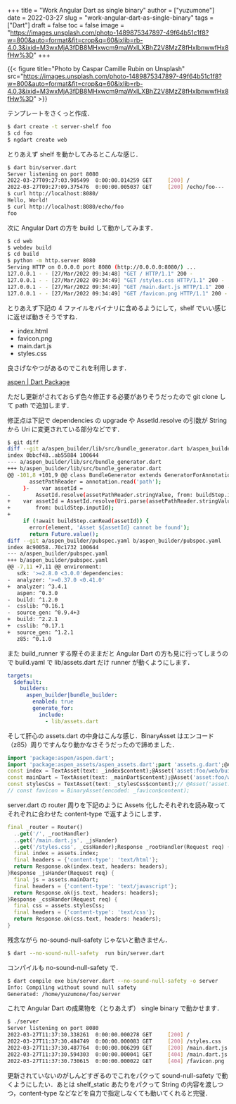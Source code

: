 +++
title = "Work Angular Dart as single binary"
author = ["yuzumone"]
date = 2022-03-27
slug = "work-angular-dart-as-single-binary"
tags = ["Dart"]
draft = false
toc = false
image = "https://images.unsplash.com/photo-1489875347897-49f64b51c1f8?w=800&auto=format&fit=crop&q=60&ixlib=rb-4.0.3&ixid=M3wxMjA3fDB8MHxwcm9maWxlLXBhZ2V8MzZ8fHxlbnwwfHx8fHw%3D"
+++

{{< figure title="Photo by Caspar Camille Rubin on Unsplash" src="https://images.unsplash.com/photo-1489875347897-49f64b51c1f8?w=800&auto=format&fit=crop&q=60&ixlib=rb-4.0.3&ixid=M3wxMjA3fDB8MHxwcm9maWxlLXBhZ2V8MzZ8fHxlbnwwfHx8fHw%3D" >}}

テンプレートをさくっと作成． <br/>

```bash
$ dart create -t server-shelf foo
$ cd foo
$ ngdart create web
```

とりあえず shelf を動かしてみるとこんな感じ． <br/>

```bash
$ dart bin/server.dart
Server listening on port 8080
2022-03-27T09:27:03.905499  0:00:00.014259 GET     [200] /
2022-03-27T09:27:09.375476  0:00:00.005037 GET     [200] /echo/foo---
$ curl http://localhost:8080/
Hello, World!
$ curl http://localhost:8080/echo/foo
foo
```

次に Angular Dart の方を build して動かしてみます． <br/>

```bash
$ cd web
$ webdev build
$ cd build
$ python -m http.server 8080
Serving HTTP on 0.0.0.0 port 8080 (http://0.0.0.0:8080/) ...
127.0.0.1 - - [27/Mar/2022 09:34:48] "GET / HTTP/1.1" 200 -
127.0.0.1 - - [27/Mar/2022 09:34:49] "GET /styles.css HTTP/1.1" 200 -
127.0.0.1 - - [27/Mar/2022 09:34:49] "GET /main.dart.js HTTP/1.1" 200 -
127.0.0.1 - - [27/Mar/2022 09:34:49] "GET /favicon.png HTTP/1.1" 200 -
```

とりあえず下記の 4 ファイルをバイナリに含めるようにして，shelf でいい感じに返せば動きそうですね． <br/>

-   index.html <br/>
-   favicon.png <br/>
-   main.dart.js <br/>
-   styles.css <br/>

良さげなやつがあるのでこれを利用します． <br/>

[aspen | Dart Package](https://pub.dev/packages/aspen) <br/>

ただし更新がされておらず色々修正する必要がありそうだったので git clone して path で追加します． <br/>

修正点は下記で dependencies の upgrade や AssetId.resolve の引数が String から Uri に変更されている部分などです． <br/>

```bash
$ git diff
diff --git a/aspen_builder/lib/src/bundle_generator.dart b/aspen_builder/lib/src/bundle_generator.dart
index 0bbcf48..ab55884 100644
--- a/aspen_builder/lib/src/bundle_generator.dart
+++ b/aspen_builder/lib/src/bundle_generator.dart
@@ -101,8 +101,9 @@ class BundleGenerator extends GeneratorForAnnotation<Asset> {
       assetPathReader = annotation.read('path');
     }-    var assetId =
-        AssetId.resolve(assetPathReader.stringValue, from: buildStep.inputId);
+    var assetId = AssetId.resolve(Uri.parse(assetPathReader.stringValue),
+        from: buildStep.inputId);
+
     if (!await buildStep.canRead(assetId)) {
       error(element, 'Asset ${assetId} cannot be found');
       return Future.value();
diff --git a/aspen_builder/pubspec.yaml b/aspen_builder/pubspec.yaml
index 8c90058..70c1732 100644
--- a/aspen_builder/pubspec.yaml
+++ b/aspen_builder/pubspec.yaml
@@ -7,11 +7,11 @@ environment:
   sdk: '>=2.8.0 <3.0.0'dependencies:
-  analyzer: '>=0.37.0 <0.41.0'
+  analyzer: ^3.4.1
   aspen: ^0.3.0
-  build: ^1.2.0
-  csslib: ^0.16.1
-  source_gen: ^0.9.4+3
+  build: ^2.2.1
+  csslib: ^0.17.1
+  source_gen: ^1.2.1
   z85: ^0.1.0
```

また build_runner する際そのままだと Angular Dart の方も見に行ってしまうので build.yaml で lib/assets.dart だけ runner が動くようにします． <br/>

```yaml
targets:
  $default:
    builders:
      aspen_builder|bundle_builder:
        enabled: true
        generate_for:
          include:
            - lib/assets.dart
```

そして肝心の assets.dart の中身はこんな感じ．BinaryAsset はエンコード（z85）周りですんなり動かなさそうだったので諦めました． <br/>

```dart
import 'package:aspen/aspen.dart';
import 'package:aspen_assets/aspen_assets.dart';part 'assets.g.dart';@Asset('asset:foo/web/build/index.html')
const index = TextAsset(text: _index$content);@Asset('asset:foo/web/build/main.dart.js')
const mainDart = TextAsset(text: _mainDart$content);@Asset('asset:foo/web/build/styles.css')
const stylesCss = TextAsset(text: _stylesCss$content);// @Asset('asset:foo/web/build/favicon.png')
// const favicon = BinaryAsset(encoded: _favicon$content);
```

server.dart の router 周りを下記のように Assets 化したそれぞれを読み取ってそれぞれに合わせた content-type で返すようにします． <br/>

```dart
final _router = Router()
  ..get('/', _rootHandler)
  ..get('/main.dart.js', _jsHander)
  ..get('/styles.css', _cssHander);Response _rootHandler(Request req) {
  final index = assets.index;
  final headers = {'content-type': 'text/html'};
  return Response.ok(index.text, headers: headers);
}Response _jsHander(Request req) {
  final js = assets.mainDart;
  final headers = {'content-type': 'text/javascript'};
  return Response.ok(js.text, headers: headers);
}Response _cssHander(Request req) {
  final css = assets.stylesCss;
  final headers = {'content-type': 'text/css'};
  return Response.ok(css.text, headers: headers);
}
```

残念ながら no-sound-null-safety じゃないと動きません． <br/>

```bash
$ dart --no-sound-null-safety  run bin/server.dart
```

コンパイルも no-sound-null-safety で． <br/>

```bash
$ dart compile exe bin/server.dart --no-sound-null-safety -o server
Info: Compiling without sound null safety
Generated: /home/yuzumone/foo/server
```

これで Angular Dart の成果物を（とりあえず） single binary で動かせます． <br/>

```bash
$ ./server
Server listening on port 8080
2022-03-27T11:37:30.338261  0:00:00.000278 GET     [200] /
2022-03-27T11:37:30.484749  0:00:00.000083 GET     [200] /styles.css
2022-03-27T11:37:30.487764  0:00:00.006299 GET     [200] /main.dart.js
2022-03-27T11:37:30.594303  0:00:00.000041 GET     [404] /main.dart.js.map
2022-03-27T11:37:30.730615  0:00:00.000022 GET     [404] /favicon.png
```

更新されていないのがしんどすぎるのでこれをパクって sound-null-safety で動くようにしたい．あとは shelf_static あたりをパクって String の内容を渡しつつ，content-type などなどを自力で指定しなくても動いてくれると完璧． <br/>

